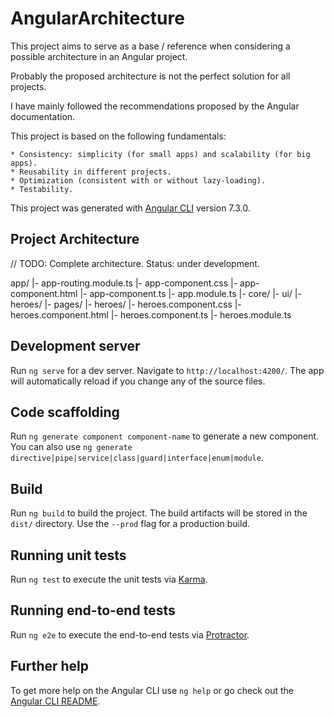 # AngularArchitecture

This project aims to serve as a base / reference when considering a possible architecture in an Angular project.

Probably the proposed architecture is not the perfect solution for all projects.

I have mainly followed the recommendations proposed by the Angular documentation.

This project is based on the following fundamentals:

    * Consistency: simplicity (for small apps) and scalability (for big apps).
    * Reusability in different projects.
    * Optimization (consistent with or without lazy-loading).
    * Testability.

This project was generated with [Angular CLI](https://github.com/angular/angular-cli) version 7.3.0.

## Project Architecture

// TODO: Complete architecture. Status: under development.

app/
|- app-routing.module.ts
|- app-component.css
|- app-component.html
|- app-component.ts
|- app.module.ts
|- core/
|- ui/
|- heroes/
    |- pages/
        |- heroes/
            |- heroes.component.css
            |- heroes.component.html
            |- heroes.component.ts
            |- heroes.module.ts

## Development server

Run `ng serve` for a dev server. Navigate to `http://localhost:4200/`. The app will automatically reload if you change any of the source files.

## Code scaffolding

Run `ng generate component component-name` to generate a new component. You can also use `ng generate directive|pipe|service|class|guard|interface|enum|module`.

## Build

Run `ng build` to build the project. The build artifacts will be stored in the `dist/` directory. Use the `--prod` flag for a production build.

## Running unit tests

Run `ng test` to execute the unit tests via [Karma](https://karma-runner.github.io).

## Running end-to-end tests

Run `ng e2e` to execute the end-to-end tests via [Protractor](http://www.protractortest.org/).

## Further help

To get more help on the Angular CLI use `ng help` or go check out the [Angular CLI README](https://github.com/angular/angular-cli/blob/master/README.md).

